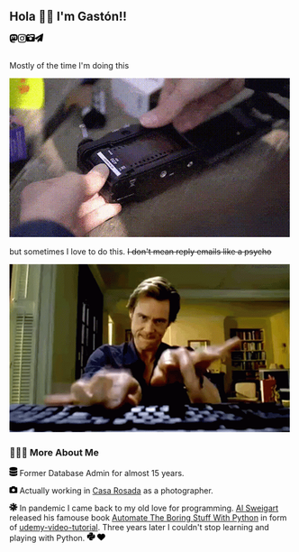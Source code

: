 ## Hola 👋🏽 I'm Gastón!!

<a href="https://mastodon.social/ludomatic">
    <img align="left" width="15px" src="assets/SVG/mastodon.svg">
</a>
<a href="https://instagram.com/ludomatic">
    <img align="left" width="15px" src="assets/SVG/instagram.svg">
</a>
<a href="https://gastonabril.com.ar">
    <img align="left" width="15px" src="assets/SVG/camera-retro-solid.svg">
</a>
<a href="mailto:hello@gastonabril.com.ar">
    <img align="left" width="15px" src="assets/SVG/paper-plane-solid.svg">
</a>

<br>
<br>

Mostly of the time I'm doing this

![Alt text](assets/images/camera.gif)

but sometimes I love to do this. ~~I don't mean reply emails like a psycho~~

![Alt text](assets/images/jim-carrey-bruce-almighty.gif)

### 👨🏻‍💻 More About Me


<img width="14px" src="assets/SVG/database-solid.svg"> Former Database Admin for almost 15 years.

<img width="14px" src="assets/SVG/camera-solid.svg"> Actually working in [Casa Rosada](https://www.casarosada.gob.ar/la-casa-rosada/historia) as a photographer.

<img width="14px" src="assets/SVG/virus-covid-solid.svg"> In pandemic I came back to my old love for programming. [Al Sweigart](https://alsweigart.com) released his famouse book [Automate The Boring Stuff With Python](https://automatetheboringstuff.com) in form of [udemy-video-tutorial](https://www.udemy.com/course/automate/). Three years later I couldn't stop learning and playing with Python. <img width="14px" src="assets/SVG/python.svg"> <img width="14px" src="assets/SVG/heart-solid.svg">